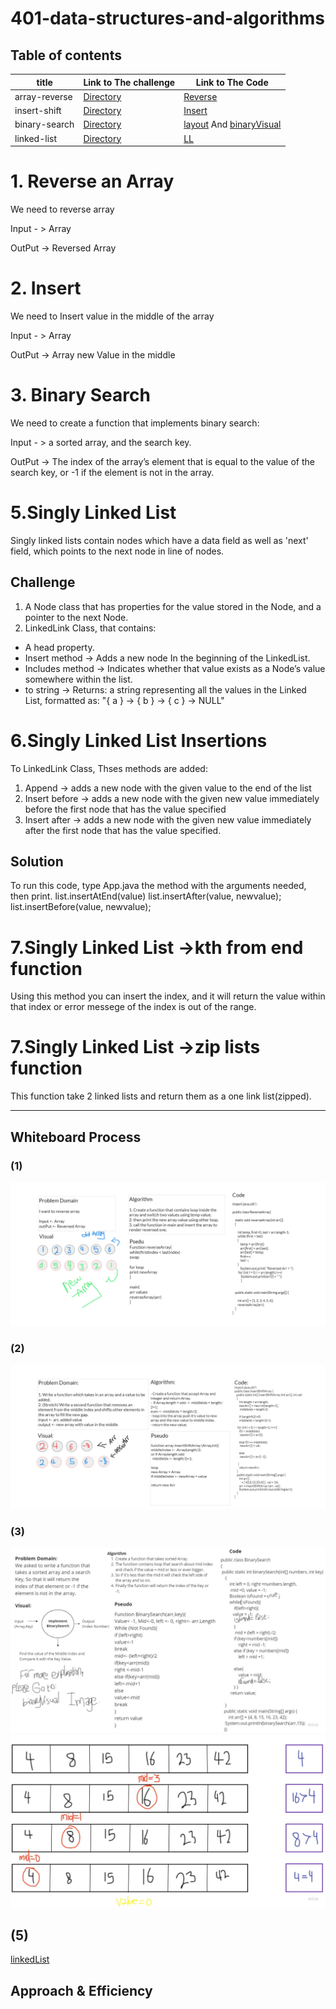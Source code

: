 # 401-data-structures-and-algorithms

## Table of contents

  

| title       | Link to The challenge       | Link to The Code                 |         
| ------------|-----------------------------|----------------------------------|
|array-reverse|[Directory](challenges/reverse)|[Reverse](challenges/reverse/reverse.png)|
|insert-shift|[Directory](challenges/insert)|[Insert](challenges/insert/insert.png)|
|binary-search|[Directory](challenges/binarySearch)|[layout](challenges/binarySearch/binarySearch.jpg) And [binaryVisual](challenges/binarySearch/binaryVisual.jpg)|
|linked-list|[Directory](challenges/linked)| [LL](challenges/linked/app/src/main/java)|




# 1. Reverse an Array
<!-- Description of the challenge -->
We need to reverse array

Input - > Array

OutPut -> Reversed Array

# 2. Insert
We need to Insert value in the middle of the array

Input - > Array

OutPut -> Array new Value in the middle

# 3. Binary Search
We need to create a function that implements binary search:

Input - > a sorted array, and the search key.

OutPut -> The index of the array’s element that is equal to the value of the search key,
or -1 if the element is not in the array.


# 5.Singly Linked List
Singly linked lists contain nodes which have a data field as well as 'next' field, which points to the next node in line of nodes.

## Challenge
1. A Node class that has properties for the value stored in the Node, and a pointer to the next Node.
2. LinkedLink Class, that contains:
- A head property.
- Insert method -> Adds a new node In the beginning of the LinkedList.
- Includes method -> Indicates whether that value exists as a Node’s value somewhere within the list.
- to string -> Returns: a string representing all the values in the Linked List, formatted as:
"{ a } -> { b } -> { c } -> NULL"

# 6.Singly Linked List Insertions
To LinkedLink Class, Thses methods are added:
1. Append -> adds a new node with the given value to the end of the list
2. Insert before -> adds a new node with the given new value immediately before the first node that has the value specified
3. Insert after -> adds a new node with the given new value immediately after the first node that has the value specified.

## Solution
<!-- Show how to run your code, and examples of it in action -->
To run this code, type App.java the method with the arguments needed, then print.
list.insertAtEnd(value)
list.insertAfter(value, newvalue);
list.insertBefore(value, newvalue);

# 7.Singly Linked List ->kth from end function
Using this method you can insert the index, and it will return the value within that index or error messege of the index is out of the range.

# 7.Singly Linked List ->zip lists function
This function take 2 linked lists and return them as a one link list(zipped).

----

## Whiteboard Process
<!-- Embedded whiteboard image -->


### (1)
![Reverse](challenges/reverse/reverse.png)

### (2)
![Insert](challenges/insert/insert.png)

### (3)
![binarySearch](challenges/binarySearch/binarySearch.jpg)
![binaryVisual](challenges/binarySearch/binaryVisual.jpg) 

## (5)
[linkedList](challenges/linked/app/src/main/resources) 

## Approach & Efficiency
<!-- What approach did you take? Discuss Why. What is the Big O space/time for this approach? -->
